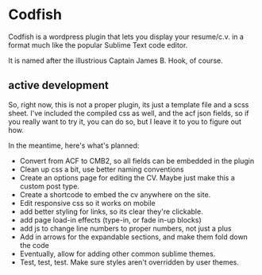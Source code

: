 # Codfish

Codfish is a wordpress plugin that lets you display your resume/c.v. in a format much like the popular Sublime Text code editor.

It is named after the illustrious Captain James B. Hook, of course.

## active development

So, right now, this is not a proper plugin, its just a template file and a scss sheet.  I've included the compiled css as well, and the acf json fields, so if you really want to try it, you can do so, but I leave it to you to figure out how.

In the meantime, here's what's planned:

- Convert from ACF to CMB2, so all fields can be embedded in the plugin
- Clean up css a bit, use better naming conventions
- Create an options page for editing the CV.  Maybe just make this a custom post type.
- Create a shortcode to embed the cv anywhere on the site.
- Edit responsive css so it works on mobile
- add better styling for links, so its clear they're clickable.
- add page load-in effects (type-in, or fade in-up blocks)
- add js to change line numbers to proper numbers, not just a plus
- Add in arrows for the expandable sections, and make them fold down the code
- Eventually, allow for adding other common sublime themes.
- Test, test, test.  Make sure styles aren't overridden by user themes.